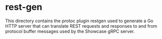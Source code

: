 # rest-gen

This directory contains the protoc plugin restgen used to generate a Go HTTP
server that can translate REST requests and responses to and from protocol
buffer messages used by the Showcase gRPC server.
